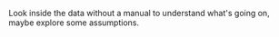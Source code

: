 Look inside the data without a manual to understand what's going on, maybe explore some assumptions. 